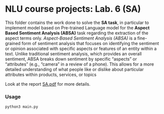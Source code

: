 # NLU course projects: Lab. 6 (SA)
This folder contains the work done to solve the **SA task**, in particular to implement model based on Pre-trained Language model for the **Aspect Based Sentiment Analysis (ABSA)** task regarding the extraction of the aspect terms only. *Aspect-Based Sentiment Analysis (ABSA)* is a fine-grained form of sentiment analysis that focuses on identifying the sentiment or opinion associated with specific aspects or features of an entity within a text. Unlike traditional sentiment analysis, which provides an overall sentiment, ABSA breaks down sentiment by specific “aspects” or “attributes” (e.g., “camera” in a review of a phone). This allows for a more detailed understanding of what people like or dislike about particular attributes within products, services, or topics

Look at the report [SA.pdf]() for more details. 

### Usage

```bash
python3 main.py
```